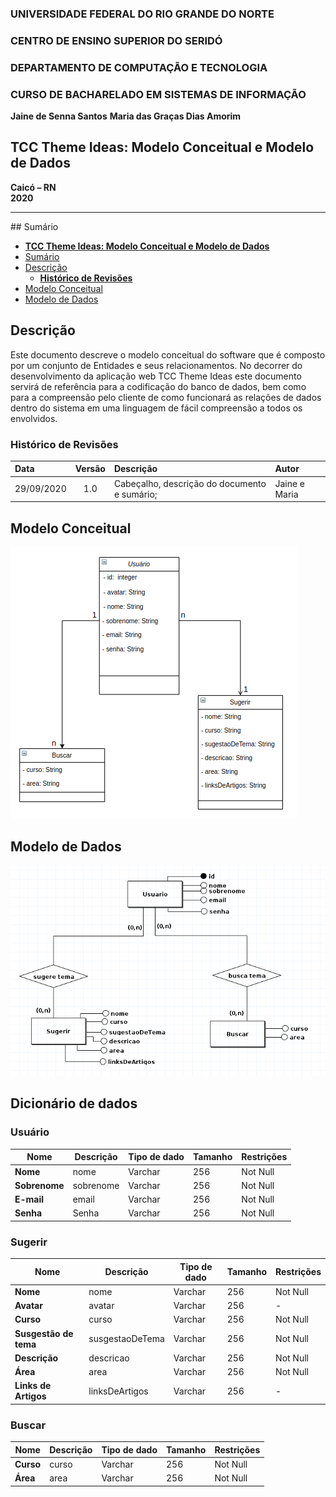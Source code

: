 ### **UNIVERSIDADE FEDERAL DO RIO GRANDE DO NORTE**

### **CENTRO DE ENSINO SUPERIOR DO SERIDÓ**

### **DEPARTAMENTO DE COMPUTAÇÃO E TECNOLOGIA**

### **CURSO DE BACHARELADO EM SISTEMAS DE INFORMAÇÃO**

**Jaine de Senna Santos**
**Maria das Graças Dias Amorim**

## **TCC Theme Ideas: Modelo Conceitual e Modelo de Dados**

**Caicó – RN**  
**2020**

---
<div id='sumario'/>
## Sumário

- [**TCC Theme Ideas: Modelo Conceitual e Modelo de Dados**](#tcc-theme-ideas-modelo-conceitual-e-modelo-de-dados)
- [Sumário](#sumário)
- [Descrição](#descrição)
  - [**Histórico de Revisões**](#histórico-de-revisões)
- [Modelo Conceitual](#modelo-conceitual)
- [Modelo de Dados](#modelo-de-dados)

<div id='descricao'/>

## Descrição

Este documento descreve o modelo conceitual do software que é composto por um conjunto de Entidades e seus relacionamentos. No decorrer do desenvolvimento da aplicação web TCC Theme Ideas este documento servirá de referência para a codificação do banco de dados, bem como para a compreensão pelo cliente de como funcionará as relações de dados dentro do sistema em uma linguagem de fácil compreensão a todos os envolvidos.

<div id='revisoes'/>

### **Histórico de Revisões**

| Data       | Versão | Descrição                                                              | Autor                           |
| :--------- | :----: | :--------------------------------------------------------------------- | :------------------------------ |
| 29/09/2020 |  1.0   | Cabeçalho, descrição do documento e sumário;  | Jaine e Maria |

<div id ='conceitual' />

## Modelo Conceitual

![Modelo Conceitual](/img/modeloConceitual.png)

## Modelo de Dados

![Modelo de dados](/img/modeloDeDados.png)
                            
## Dicionário de dados
### Usuário

| Nome | Descrição | Tipo de dado | Tamanho | Restrições |
|------|-----------|--------------|---------|------------|
|**Nome**|nome|Varchar|256|Not Null|
|**Sobrenome**|sobrenome|Varchar|256|Not Null|
|**E-mail**|email|Varchar|256|Not Null|
|**Senha**|Senha|Varchar|256|Not Null|

### Sugerir 

| Nome | Descrição | Tipo de dado | Tamanho | Restrições |
|------|-----------|--------------|---------|------------|
|**Nome**|nome|Varchar|256|Not Null|
|**Avatar**|avatar|Varchar|256|-|
|**Curso**|curso|Varchar|256|Not Null|
|**Susgestão de tema**|susgestaoDeTema|Varchar|256|Not Null|
|**Descrição**|descricao|Varchar|256|Not Null|
|**Área**|area|Varchar|256|Not Null|
|**Links de Artigos**|linksDeArtigos|Varchar|256|-|

### Buscar

| Nome | Descrição | Tipo de dado | Tamanho | Restrições |
|------|-----------|--------------|---------|------------|
|**Curso**|curso|Varchar|256|Not Null|
|**Área**|area|Varchar|256|Not Null|